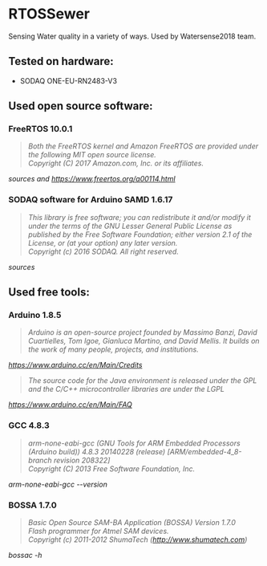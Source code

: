 # RTOSSewer

Sensing Water quality in a variety of ways. Used by Watersense2018 team.


## Tested on hardware:

- SODAQ ONE-EU-RN2483-V3


## Used open source software:

### FreeRTOS 10.0.1

> *Both the FreeRTOS kernel and Amazon FreeRTOS are provided under the following MIT open source license.*  
> *Copyright (C) 2017 Amazon.com, Inc. or its affiliates.*

*sources and https://www.freertos.org/a00114.html*  


### SODAQ software for Arduino SAMD 1.6.17

> *This library is free software; you can redistribute it and/or modify it under the terms of the GNU Lesser General Public License as published by the Free Software Foundation; either version 2.1 of the License, or (at your option) any later version.*  
> *Copyright (c) 2016 SODAQ. All right reserved.*

*sources*


## Used free tools:

### Arduino 1.8.5

> *Arduino is an open-source project founded by Massimo Banzi, David Cuartielles, Tom Igoe, Gianluca Martino, and David Mellis. It builds on the work of many people, projects, and institutions.*

*https://www.arduino.cc/en/Main/Credits*

> *The source code for the Java environment is released under the GPL and the C/C++ microcontroller libraries are under the LGPL*

*https://www.arduino.cc/en/Main/FAQ*


### GCC 4.8.3

> *arm-none-eabi-gcc (GNU Tools for ARM Embedded Processors (Arduino build)) 4.8.3 20140228 (release) [ARM/embedded-4_8-branch revision 208322]*  
> *Copyright (C) 2013 Free Software Foundation, Inc.*

*arm-none-eabi-gcc --version*


### BOSSA 1.7.0

> *Basic Open Source SAM-BA Application (BOSSA) Version 1.7.0*  
> *Flash programmer for Atmel SAM devices.*  
> *Copyright (c) 2011-2012 ShumaTech (http://www.shumatech.com)*

*bossac -h*
